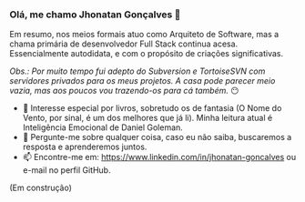 ### Olá, me chamo Jhonatan Gonçalves 👋

Em resumo, nos meios formais atuo como Arquiteto de Software, mas a chama primária de desenvolvedor Full Stack continua acesa. Essencialmente autodidata, e com o propósito de criações significativas.

*Obs.: Por muito tempo fui adepto do Subversion e TortoiseSVN com servidores privados para os meus projetos. A casa pode parecer meio vazia, mas aos poucos vou trazendo-os para cá também.* 😶

- 📗 Interesse especial por livros, sobretudo os de fantasia (O Nome do Vento, por sinal, é um dos melhores que já li). Minha leitura atual é Inteligência Emocional de Daniel Goleman.
- 💬 Pergunte-me sobre qualquer coisa, caso eu não saiba, buscaremos a resposta e aprenderemos juntos.
- 📫 Encontre-me em: https://www.linkedin.com/in/jhonatan-goncalves ou e-mail no perfil GitHub.

(Em construção)
<!--
**jsagon/jsagon** is a ✨ _special_ ✨ repository because its `README.md` (this file) appears on your GitHub profile.

Here are some ideas to get you started:

- 🔭 I’m currently working on ...
- 🌱 I’m currently learning ...
- 👯 I’m looking to collaborate on ...
- 🤔 I’m looking for help with ...
- 💬 Ask me about ...
- 📫 How to reach me: ...
- 😄 Pronouns: ...
- ⚡ Fun fact: ...
-->
